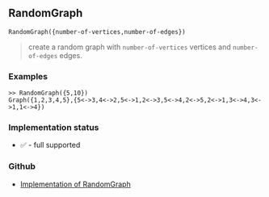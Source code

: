 ## RandomGraph

```
RandomGraph({number-of-vertices,number-of-edges})
```

> create a random graph with `number-of-vertices` vertices and `number-of-edges` edges. 

### Examples

```
>> RandomGraph({5,10})
Graph({1,2,3,4,5},{5<->3,4<->2,5<->1,2<->3,5<->4,2<->5,2<->1,3<->4,3<->1,1<->4})
```

### Implementation status

* &#x2705; - full supported

### Github

* [Implementation of RandomGraph](https://github.com/axkr/symja_android_library/blob/master/symja_android_library/matheclipse-core/src/main/java/org/matheclipse/core/builtin/GraphDataFunctions.java#L320) 
